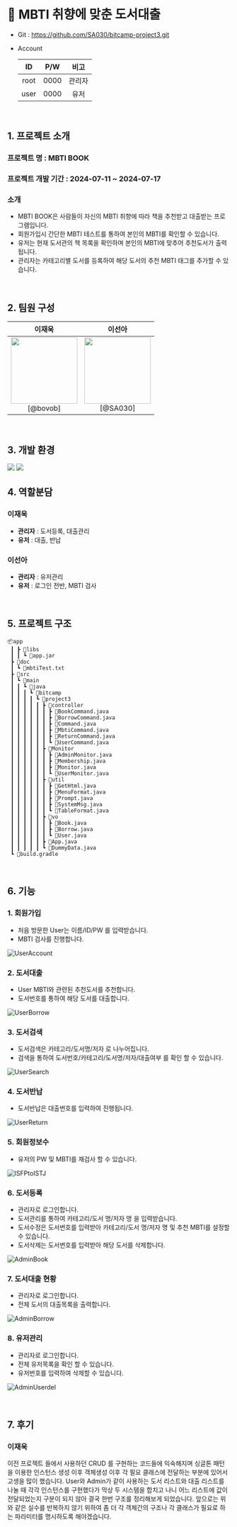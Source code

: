 # 📖 MBTI 취향에 맞춘 도서대출

- Git : https://github.com/SA030/bitcamp-project3.git
- Account
  <br>
  
  |  ID  | P/W |  비고  |
  | :--: | :--: | :----: |
  | root | 0000 | 관리자 |
  | user | 0000 |  유저  |
  
<br>

## 1. 프로젝트 소개

### 프로젝트 명 : MBTI BOOK

### 프로젝트 개발 기간 : 2024-07-11 ~ 2024-07-17

### 소개

- MBTI BOOK은 사람들이 자신의 MBTI 취향에 따라 책을 추천받고 대출받는 프로그램입니다.
- 회원가입시 간단한 MBTI 테스트를 통하여 본인의 MBTI를 확인할 수 있습니다.
- 유저는 현재 도서관의 책 목록을 확인하며 본인의 MBTI에 맞추어 추천도서가 출력됩니다.
- 관리자는 카테고리별 도서를 등록하여 해당 도서의 추천 MBTI 태그를 추가할 수 있습니다.
<br>

## 2. 팀원 구성

<div align="center">

| **이재욱** | **이선아** |
| :--------: | :--------: |
| <img src="https://avatars.githubusercontent.com/u/66761864?v=4" height=150 width=150> <br/> [@bovob] |<img src="https://avatars.githubusercontent.com/u/170715429?v=4" height=150 width=150> <br/> [@SA030] |

</div>
<br>

## 3. 개발 환경

<img src="https://img.shields.io/badge/Java-007396?style=flastic&logo=OpenJDK&logoColor=white"/>  <img src="https://img.shields.io/badge/IntelliJ-000000?style=flastic&logo=intellijidea&logoColor=white"/>
<br>

## 4. 역할분담

### 이재욱

* **관리자** : 도서등록, 대출관리
* **유저** : 대출, 반납

### 이선아

- **관리자** : 유저관리
- **유저** : 로그인 전반, MBTI 검사
<br>

## 5. 프로젝트 구조

``````
📦app
 ┃ ┣ 📂libs
 ┃ ┃ ┗ 📜app.jar
 ┣ 📂doc
 ┃ ┗ 📜mbtiTest.txt
 ┣ 📂src
 ┃ ┗ 📂main
 ┃ ┃ ┗ 📂java
 ┃ ┃ ┃ ┗ 📂bitcamp
 ┃ ┃ ┃ ┃ ┗ 📂project3
 ┃ ┃ ┃ ┃ ┃ ┣ 📂controller
 ┃ ┃ ┃ ┃ ┃ ┃ ┣ 📜BookCommand.java
 ┃ ┃ ┃ ┃ ┃ ┃ ┣ 📜BorrowCommand.java
 ┃ ┃ ┃ ┃ ┃ ┃ ┣ 📜Command.java
 ┃ ┃ ┃ ┃ ┃ ┃ ┣ 📜MbtiCommand.java
 ┃ ┃ ┃ ┃ ┃ ┃ ┣ 📜ReturnCommand.java
 ┃ ┃ ┃ ┃ ┃ ┃ ┗ 📜UserCommand.java
 ┃ ┃ ┃ ┃ ┃ ┣ 📂Monitor
 ┃ ┃ ┃ ┃ ┃ ┃ ┣ 📜AdminMonitor.java
 ┃ ┃ ┃ ┃ ┃ ┃ ┣ 📜Membership.java
 ┃ ┃ ┃ ┃ ┃ ┃ ┣ 📜Monitor.java
 ┃ ┃ ┃ ┃ ┃ ┃ ┗ 📜UserMonitor.java
 ┃ ┃ ┃ ┃ ┃ ┣ 📂util
 ┃ ┃ ┃ ┃ ┃ ┃ ┣ 📜GetHtml.java
 ┃ ┃ ┃ ┃ ┃ ┃ ┣ 📜MenuFormat.java
 ┃ ┃ ┃ ┃ ┃ ┃ ┣ 📜Prompt.java
 ┃ ┃ ┃ ┃ ┃ ┃ ┣ 📜SystemMsg.java
 ┃ ┃ ┃ ┃ ┃ ┃ ┗ 📜TableFormat.java
 ┃ ┃ ┃ ┃ ┃ ┣ 📂vo
 ┃ ┃ ┃ ┃ ┃ ┃ ┣ 📜Book.java
 ┃ ┃ ┃ ┃ ┃ ┃ ┣ 📜Borrow.java
 ┃ ┃ ┃ ┃ ┃ ┃ ┗ 📜User.java
 ┃ ┃ ┃ ┃ ┃ ┣ 📜App.java
 ┃ ┃ ┃ ┃ ┃ ┗ 📜DummyData.java
 ┗ 📜build.gradle
``````
<br>

## 6. 기능

### 1. 회원가입

- 처음 방문한 User는 이름/ID/PW 를 입력받습니다.
- MBTI 검사를 진행합니다.
  
![UserAccount](https://github.com/user-attachments/assets/6722b619-6924-4f67-a4a5-50dafdc5cdb8)

### 2. 도서대출

- User MBTI와 관련된 추천도서를 추천합니다.
- 도서번호를 통하여 해당 도서를 대출합니다.

![UserBorrow](https://github.com/user-attachments/assets/c13ca6f8-758e-492d-944a-fe16b9318830)

### 3. 도서검색

- 도서검색은 카테고리/도서명/저자 로 나누어집니다.
- 검색을 통하여 도서번호/카테고리/도서명/저자/대출여부 를 확인 할 수 있습니다.

![UserSearch](https://github.com/user-attachments/assets/a1cf8d26-c510-4f50-8c7f-2b6329a9eed9)

### 4. 도서반납

- 도서반납은 대출번호를 입력하여 진행됩니다.

![UserReturn](https://github.com/user-attachments/assets/3a8122ca-0666-4c7f-9858-5f5f806e7cab)

### 5. 회원정보수

- 유저의 PW 및 MBTI를 재검사 할 수 있습니다.

![ISFPtoISTJ](https://github.com/user-attachments/assets/8e1f1784-6652-4fac-898b-a0dc2236058f)

### 6. 도서등록

- 관리자로 로그인합니다.
- 도서관리를 통하여 카테고리/도서 명/저자 명 을 입력받습니다.
- 도서수정은 도서번호를 입력받아 카테고리/도서 명/저자 명 및 추천 MBTI를 설정할 수 있습니다.
- 도서삭제는 도서번호를 입력받아 해당 도서를 삭제합니다.

![AdminBook](https://github.com/user-attachments/assets/f485aa13-92e7-461d-92a7-aeb0ab15fc08)

### 7. 도서대출 현황

- 관리자로 로그인합니다.
- 전체 도서의 대출목록을 출력합니다.

![AdminBorrow](https://github.com/user-attachments/assets/eba3d70e-db03-413f-8f86-e6596d4d55c6)

### 8. 유저관리

- 관리자로 로그인합니다.
- 전체 유저목록을 확인 할 수 있습니다.
- 유저번호를 입력하여 삭제할 수 있습니다.

![AdminUserdel](https://github.com/user-attachments/assets/8b1cb9d9-34da-4fef-ab54-c6b2451c9c15)


<br>

## 7. 후기

### 이재욱

이전 프로젝트 들에서 사용하던 CRUD 를 구현하는 코드들에 익숙해지며 싱글톤 패턴을 이용한 인스턴스 생성 이후 객체생성 이후 각 필요 클래스에 전달하는 부분에 있어서 고생을 많이 했습니다.
User와 Admin가 같이 사용하는 도서 리스트와 대출 리스트를 나눌 때 각각 인스턴스를 구현했다가 막상 두 시스템을 합치고 나니 어느 리스트에 값이 전달되었는지 구분이 되지 않아 결국 한번 구조를 정리해보게 되었습니다.
앞으로는 위와 같은 실수를 반복하지 않기 위하여 좀 더 각 객체간의 구조나 각 클래스가 필요로 하는 파라미터를 명시하도록 해야겠습니다.

